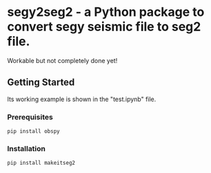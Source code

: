 # segy2seg2 - a Python package to convert segy seismic file to seg2 file.
Workable but not completely done yet!

## Getting Started
Its working example is shown in the "test.ipynb" file.
### Prerequisites
```
pip install obspy
```
### Installation 

```
pip install makeitseg2
```